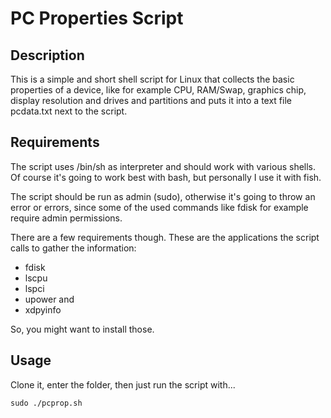 # PC Properties Script

## Description

This is a simple and short shell script for Linux that collects the basic properties of a device, like for example CPU, RAM/Swap, graphics chip, display resolution and drives and partitions and puts it into a text file pcdata.txt next to the script.

## Requirements

The script uses /bin/sh as interpreter and should work with various shells. Of course it's going to work best with bash, but personally I use it with fish.

The script should be run as admin (sudo), otherwise it's going to throw an error or errors, since some of the used commands like fdisk for example require admin permissions.

There are a few requirements though. These are the applications the script calls to gather the information:

* fdisk
* lscpu
* lspci
* upower and
* xdpyinfo

So, you might want to install those.

## Usage

Clone it, enter the folder, then just run the script with...

`sudo ./pcprop.sh`
